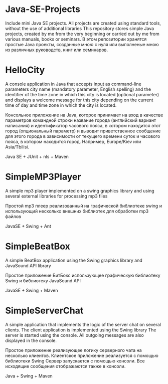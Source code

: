 # Java-SE-Projects
Include mini Java SE projects. All projects are created using standard tools, without the use of additional libraries
This repository stores simple Java projects, created by me from the very beginning or carried out by me from various manuals, books or seminars.
В этом репозитории хранятся простые Java проекты, созданные мною с нуля или выполненые мною из различных руководств, книг или семинаров.  

# HelloCity

A console application in Java that accepts input as command-line parameters city name (mandatory parameter, English spelling)
and the identifier of the time zone in which this city is located (optional parameter) and displays a welcome message for this
city depending on the current time of day and time zone in which the city is located.

Консольное приложение на Java, которое принимает на вход в качестве параметров командной строки
название города (английский вариант написания) и
идентификатор часового пояса, в котором находится этот город (опциональный параметр)
и выводит приветственное сообщение для этого города в зависимости от 
текущего времени суток и часового пояса, в котором находится город. 
Например, Europe/Kiev или Asia/Tbilisi.

Java SE + JUnit + nls + Maven

# SimpleMP3Player

A simple mp3 player implemented on a swing graphics library and using several external libraries for processing mp3 files

Простой mp3 плеер реализованный на графической библиотеке swing и использующий несколько внешних библиотек для обработки mp3 файлов

JavaSE + Swing + Ant

# SimpleBeatBox

A simple BeatBox application using the Swing graphics library and JavaSound API library

Простое приложение БитБокс использующее графическую библиотеку Swing и библиотеку JavaSound API

JavaSE + Swing + Maven

# SimpleServerChat

A simple application that implements the logic of the server chat on several clients. The client application is implemented using the Swing library
The server is started using the console. All outgoing messages are also displayed in the console.

Простое приложение реализующее логику серверного чата на несколько клиентов. Клиентское приложение реализуется с помощью библиотеки Swing
Сервер запускается с помощью консоли. Все исходящие сообщения отображаются также в консоли. 

Java  + Swing + Maven 
